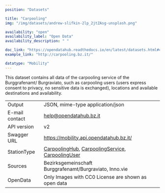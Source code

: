 ```yaml
---
position: "Datasets"

title: "Carpooling"
img: "/img/datasets/andrew-slifkin-2lp_2jtZAsg-unsplash.png"

availability: "open"
availability_label: "Open Data"
availability_description: " "

doc_link: "https://opendatahub.readthedocs.io/en/latest/datasets.html#carpoolinghub-dataset"
example_link: "http://carpooling.bz.it/"

datatype: "Mobility"
---
```


This dataset contains all data of the carpooling service of the Burggrafenamt/ Burgraviato, such as carpooling users (users express consent to privacy, no sensitive data is exchanged), locations and available destinations and availability.

|                |                                                                      |
| :------------- | -------------------------------------------------------------------- |
| Output         | JSON, mime-type application/json                                     |
| E-mail contact | help@opendatahub.bz.it                                               |
| API version    | v2                                                                   |
| Swagger URL    | https://mobility.api.opendatahub.bz.it/                              |
| StationType    | [CarpoolingHub](https://mobility.api.opendatahub.bz.it/v2/flat/CarpoolingHub), [CarpoolingService](https://mobility.api.opendatahub.bz.it/v2/flat/CarpoolingService), [CarpoolingUser](https://mobility.api.opendatahub.bz.it/v2/flat/CarpoolingUser) |
| Sources        | Bezirksgemeinschaft Burggrafenamt/Burgraviato, Inno.vìe              |
| OpenData       | Only Images with CC0 License are shown as open data                                                                               |
